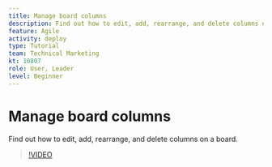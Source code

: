```yaml
---
title: Manage board columns
description: Find out how to edit, add, rearrange, and delete columns on a board.
feature: Agile
activity: deploy
type: Tutorial
team: Technical Marketing
kt: 10807
role: User, Leader
level: Beginner
---
```

# Manage board columns

Find out how to edit, add, rearrange, and delete columns on a board.

>[!VIDEO](https://video.tv.adobe.com/v/346570)
